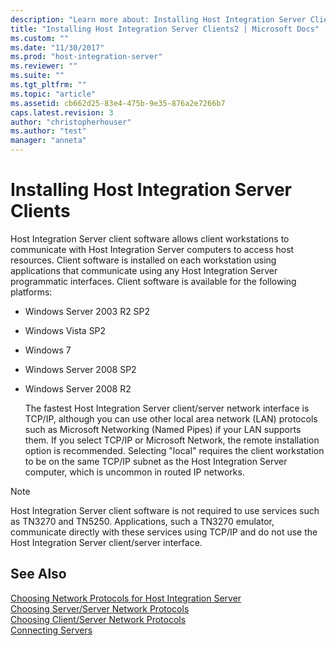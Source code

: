 ```yaml
---
description: "Learn more about: Installing Host Integration Server Clients"
title: "Installing Host Integration Server Clients2 | Microsoft Docs"
ms.custom: ""
ms.date: "11/30/2017"
ms.prod: "host-integration-server"
ms.reviewer: ""
ms.suite: ""
ms.tgt_pltfrm: ""
ms.topic: "article"
ms.assetid: cb662d25-83e4-475b-9e35-876a2e7266b7
caps.latest.revision: 3
author: "christopherhouser"
ms.author: "test"
manager: "anneta"
---
```

# Installing Host Integration Server Clients
Host Integration Server client software allows client workstations to communicate with Host Integration Server computers to access host resources. Client software is installed on each workstation using applications that communicate using any Host Integration Server programmatic interfaces. Client software is available for the following platforms:  
  
- Windows Server 2003 R2 SP2  
  
- Windows Vista SP2  
  
- Windows 7  
  
- Windows Server 2008 SP2  
  
- Windows Server 2008 R2  
  
  The fastest Host Integration Server client/server network interface is TCP/IP, although you can use other local area network (LAN) protocols such as Microsoft Networking (Named Pipes) if your LAN supports them. If you select TCP/IP or Microsoft Network, the remote installation option is recommended. Selecting "local" requires the client workstation to be on the same TCP/IP subnet as the Host Integration Server computer, which is uncommon in routed IP networks.  
  
> [!NOTE]
>  Host Integration Server client software is not required to use services such as TN3270 and TN5250. Applications, such a TN3270 emulator, communicate directly with these services using TCP/IP and do not use the Host Integration Server client/server interface.  
  
## See Also  
 [Choosing Network Protocols for Host Integration Server](../core/choosing-network-protocols-for-host-integration-server1.md)   
 [Choosing Server/Server Network Protocols](../core/choosing-server-server-network-protocols2.md)   
 [Choosing Client/Server Network Protocols](../core/choosing-client-server-network-protocols2.md)   
 [Connecting Servers](../core/connecting-servers2.md)
